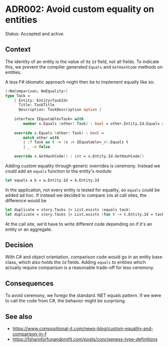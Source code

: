 # ADR002: Avoid custom equality on entities

Status: Accepted and active.

## Context

The identity of an entity is the value of its `Id` field, not all fields. To
indicate this, we prevent the compiler generated `Equals` and `GetHashCode`
methods on entities.

A less F# idiomatic approach might then be to implement equally like so:

```fsharp
[<NoComparison; NoEquality>]
type Task =
    { Entity: Entity<TaskId>
      Title: TaskTitle
      Description: TaskDescription option }
                           
    interface IEquatable<Task> with
        member x.Equals (other: Task) : bool = other.Entity.Id.Equals x.Entity.Id
        
    override x.Equals (other: Task) : bool =
        match other with
        | :? Task as t -> (x :> IEquatable<_>).Equals t
        | _ -> false
        
    override x.GetHashCode() : int = x.Entity.Id.GetHashCode()
```

Adding custom equality through generic overrides is ceremony. Instead we could
add an `equals` function to the entity's module:

```fsharp
let equals a b = a.Entity.Id = b.Entity.Id
```

In the application, not every entity is tested for equality, so `equals` could
be added ad hoc. If instead we decided to compare `Id`s at call sites, the
difference would be

```fsharp
let duplicate = story.Tasks |> List.exists (equals task)
let duplicate = story.Tasks |> List.exists (fun t -> t.Entity.Id = task.Entity.Id)
```

At the call site, we'd have to write different code depending on if it's an
entity or an aggregate.

## Decision

With C# and object orientation, comparison code would go in an entity base
class, which also holds the `Id` fields. Adding `equals` to entities which
actually require comparison is a reasonable trade-off for less ceremony.

## Consequences

To avoid ceremony, we forego the standard. NET equals pattern. If we were to
call the code from C#, the behavior might be surprising.

## See also

- https://www.compositional-it.com/news-blog/custom-equality-and-comparison-in-f
- https://fsharpforfunandprofit.com/posts/conciseness-type-definitions
